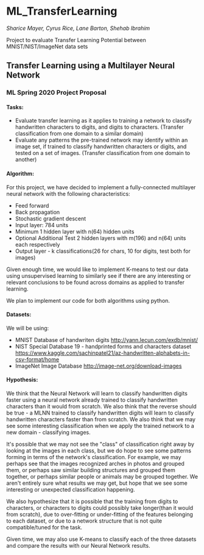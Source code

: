 # ML_TransferLearning
_Sharice Mayer, Cyrus Rice, Lane Barton, Shehab Ibrahim_ 

Project to evaluate Transfer Learning Potential between MNIST/NIST/ImageNet data sets 


## Transfer Learning using a Multilayer Neural Network
### ML Spring 2020 Project Proposal

#### Tasks:
- Evaluate transfer learning as it applies to training a network to classify handwritten characters to digits, and digits to characters. (Transfer classification from one domain to a similar domain)
- Evaluate any patterns the pre-trained network may identify within an image set, if trained to classify handwritten characters or digits, and tested on a set of images. (Transfer classification from one domain to another)

#### Algorithm:
For this project, we have decided to implement a fully-connected multilayer neural network with the following characteristics:
- Feed forward 
- Back propagation
- Stochastic gradient descent
- Input layer: 784 units
- Minimum 1 hidden layer with n(64) hidden units 
- Optional Additional Test 2 hidden layers with m(196) and n(64) units each respectively
- Output layer - k classifications(26 for chars, 10 for digits, test both for images)

Given enough time, we would like to implement K-means to test our data using unsupervised learning to similarly see if there are any interesting or relevant conclusions to be found across domains as applied to transfer learning. 

We plan to implement our code for both algorithms using python. 


#### Datasets:
We will be using: 
- MNIST Database of handwriten digits 
  http://yann.lecun.com/exdb/mnist/
- NIST Special Database 19 - handprinted forms and characters dataset
  https://www.kaggle.com/sachinpatel21/az-handwritten-alphabets-in-csv-format/home
- ImageNet Image Database
  http://image-net.org/download-images


#### Hypothesis: 
We think that the Neural Network will learn to classify handwritten digits faster using a neural network already trained to classify handwritten characters than it would from scratch. We also think that the reverse should be true - a MLNN trained to classify handwritten digits will learn to classify handwritten characters faster than from scratch. We also think that we may see some interesting classification when we apply the trained network to a new domain - classifying images. 

It's possible that we may not see the "class" of classification right away by looking at the images in each class, but we do hope to see some patterns forming in terms of the network's classification. For example, we may perhaps see that the images recognized arches in photos and grouped them, or perhaps saw similar building structures and grouped them together, or perhaps similar people or animals may be grouped together. We aren't entirely sure what results we may get, but hope that we see some interesting or unexpected classification happening. 

We also hypothesize that it is possible that the training from digits to characters, or characters to digits could possibly take longer(than it would from scratch), due to over-fitting or under-fitting of the features belonging to each dataset, or due to a network structure that is not quite compatible/tuned for the task. 

Given time, we may also use K-means to classify each of the three datasets and compare the results with our Neural Network results. 




